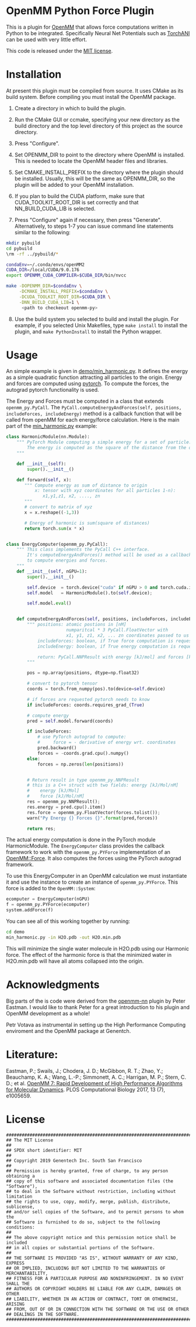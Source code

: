 OpenMM Python Force Plugin
============================

This is a plugin for [OpenMM](http://openmm.org) that allows force computations written in
Python to be integrated. Specifically Neural Net Potentials such as 
[TorchANI](https://github.com/aiqm/torchani) can be used with very little effort.

This code is released under the [MIT license](License.txt).


Installation
============

At present this plugin must be compiled from source. It uses CMake as its build
system.  Before compiling you must install the OpenMM package.

1. Create a directory in which to build the plugin.

2. Run the CMake GUI or ccmake, specifying your new directory as the build directory and the top
level directory of this project as the source directory.

3. Press "Configure".

4. Set OPENMM_DIR to point to the directory where OpenMM is installed.  This is needed to locate
the OpenMM header files and libraries.

5. Set CMAKE_INSTALL_PREFIX to the directory where the plugin should be installed.  Usually,
this will be the same as OPENMM_DIR, so the plugin will be added to your OpenMM installation.

6. If you plan to build the CUDA platform, make sure that CUDA_TOOLKIT_ROOT_DIR is set correctly
and that NN_BUILD_CUDA_LIB is selected.

7. Press "Configure" again if necessary, then press "Generate".
Alternatively, to steps 1-7 you can issue command line statements similar to the following:
```bash
mkdir pybuild
cd pybuild
\rm -rf ../pybuild/*

condaEnv=~/.conda/envs/openMM2
CUDA_DIR=/local/CUDA/9.0.176
export OPENMM_CUDA_COMPILER=$CUDA_DIR/bin/nvcc

make -DOPENMM_DIR=$condaEnv \
     -DCMAKE_INSTALL_PREFIX=$condaEnv \
     -DCUDA_TOOLKIT_ROOT_DIR=$CUDA_DIR \
     -DNN_BUILD_CUDA_LIB=1 \
      <path to checkeout openmm-py>
```

8. Use the build system you selected to build and install the plugin.  For example, if you
selected Unix Makefiles, type `make install` to install the plugin, and `make PythonInstall` to
install the Python wrapper.

Usage
=====

An simple example is given in [demo/min_harmonic.py](demo/min_harmonic.py).
It defines the energy as a simple quadratic function attracting all particles to
the origin. Energy and forces are computed using [pytorch](https://pytorch.org/).
To compute the forces, the autograd pytorch functionality is used.


The Energy and Forces must be computed in a class that extends ```openmm_py.PyCall```.
The ```PyCall.computeEnergyAndForces(self, positions, includeForces, includeEnergy)```
method is a callback function that will be called from openMM for each energy/force
calculation. Here is the main part of the [min_harmonic.py](demo/min_harmonic.py) example:

```python
class HarmonicModule(nn.Module):
    """ PyTorch Module computing a simple energy for a set of particle.
        The energy is computed as the square of the distance from the origin.
    """

    def __init__(self):
        super().__init__()

    def forward(self, x):
       """ Compute energy as sum of distance to origin
           x: tensor with xyz coordinates for all particles 1-n):
              x1,y1,z1, x2, ...., zn
       """
       # convert to matrix of xyz
       x = x.reshape((-1,3))

       # Energy of harmonic is sum(square of distances)
       return torch.sum(x * x)


class EnergyComputer(openmm_py.PyCall):
    """ This class implements the PyCall C++ interface.
        It's computeEnergyAndForces() method will be used as a callback from C++
        to compute energies and forces.
    """
    def __init__(self, nGPU=1):
        super().__init__()

        self.device  = torch.device("cuda" if nGPU > 0 and torch.cuda.is_available() else "cpu")
        self.model   = HarmonicModule().to(self.device);

        self.model.eval()


    def computeEnergyAndForces(self, positions, includeForces, includeEnergy):
        """ positions: atomic postions in [nM]
                       numparitcal * 3 PyCall.FloatVector with
                       x1, y1, z1, x2, ... zn coordinates passed to us from openMM
            includeForces: boolean, if True force computation is requested.
            includeEnergy: boolean, if True energy computation is requested.

            return: PyCall.NNPResult with energy [kJ/mol] and forces [kJ/mol/nm]
        """

        pos = np.array(positions, dtype=np.float32)

        # convert to pytorch tensor
        coords = torch.from_numpy(pos).to(device=self.device)

        # if forces are requested pytorch needs to know
        if includeForces: coords.requires_grad_(True)

        # compute energy
        pred = self.model.forward(coords)

        if includeForces:
            # use PyTorch autograd to compute:
            #     force = - derivative of energy wrt. coordinates
            pred.backward()
            forces = -coords.grad.cpu().numpy()
        else:
            forces = np.zeros(len(positions))


        # Return result in type openmm_py.NNPResult
        # this is a C++ struct with two fields: energy [kJ/Mol/nM]
        #    energy [kJ/Mol]
        #    force [kJ/Mol/nM]
        res = openmm_py.NNPResult();
        res.energy = pred.cpu().item()
        res.force = openmm_py.FloatVector(forces.tolist());
        warn("Py Energy {} Forces {}".format(pred,forces))

        return res;
```

The actual energy computation is done in the PyTorch module HarmonicModule.
The ```EnergyComputer``` class provides the callback framework to work
with the ```openmm_py.PYForce``` implementation of an 
[OpenMM::Force](https://simtk.org/api_docs/openmm/api6_0/python/classsimtk_1_1openmm_1_1openmm_1_1Force.html).
It also computes the forces using the PyTorch autograd framework.


To use this EnergyComputer in an OpenMM calculation we must instantiate it and
use the instance to create an instance of ```openmm_py.PYForce```. This
force is added to the ```OpenMM::System```:

```python
ecomputer = EnergyComputer(nGPU)
f = openmm_py.PYForce(ecomputer)
system.addForce(f)
```

You can see all of this working together by running:
```bash
cd demo
min_harmonic.py -in H2O.pdb -out H2O.min.pdb
```
This will minimize the single water molecule in H2O.pdb using our Harmonic force.
The effect of the harmonic force is that the minimized water in H2O.min.pdb will have
all atoms collapsed into the origin.

Acknowledgments
===============

Big parts of the is code were derived from the [openmm-nn](https://github.com/pandegroup/openmm-nn)
plugin by Peter Eastman. I would like to thank Peter for a great introduction to his plugin and
OpenMM development as a whole!

Petr Votava as instrumental in setting up the High Performance Computing enviroment and the OpenMM package at Genentch.

Literature:
===========

Eastman, P.; Swails, J.; Chodera, J. D.; McGibbon, R. T.; Zhao, Y.; Beauchamp, K. A.; Wang, L.-P.; Simmonett, A. C.; Harrigan, M. P.; Stern, C. D.; et al. [OpenMM 7: Rapid Development of High Performance Algorithms for Molecular Dynamics](https://doi.org/10.1371/journal.pcbi.1005659). PLOS Computational Biology 2017, 13 (7), e1005659.


License
=======
```
###############################################################################
## The MIT License
##
## SPDX short identifier: MIT
##
## Copyright 2019 Genentech Inc. South San Francisco
##
## Permission is hereby granted, free of charge, to any person obtaining a
## copy of this software and associated documentation files (the "Software"),
## to deal in the Software without restriction, including without limitation
## the rights to use, copy, modify, merge, publish, distribute, sublicense,
## and/or sell copies of the Software, and to permit persons to whom the
## Software is furnished to do so, subject to the following conditions:
##
## The above copyright notice and this permission notice shall be included
## in all copies or substantial portions of the Software.
##
## THE SOFTWARE IS PROVIDED "AS IS", WITHOUT WARRANTY OF ANY KIND, EXPRESS
## OR IMPLIED, INCLUDING BUT NOT LIMITED TO THE WARRANTIES OF MERCHANTABILITY,
## FITNESS FOR A PARTICULAR PURPOSE AND NONINFRINGEMENT. IN NO EVENT SHALL THE
## AUTHORS OR COPYRIGHT HOLDERS BE LIABLE FOR ANY CLAIM, DAMAGES OR OTHER
## LIABILITY, WHETHER IN AN ACTION OF CONTRACT, TORT OR OTHERWISE, ARISING
## FROM, OUT OF OR IN CONNECTION WITH THE SOFTWARE OR THE USE OR OTHER
## DEALINGS IN THE SOFTWARE.
###############################################################################
```

